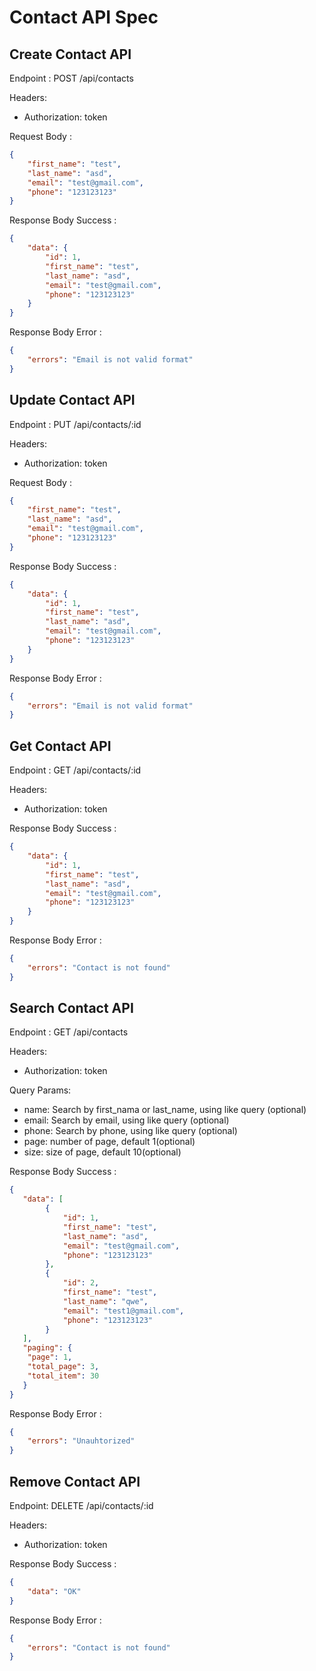 # Contact API Spec

## Create Contact API

Endpoint : POST /api/contacts

Headers:
- Authorization: token

Request Body :
```json
{
    "first_name": "test",
    "last_name": "asd",
    "email": "test@gmail.com",
    "phone": "123123123"
}
```

Response Body Success :
```json
{
    "data": {
        "id": 1,
        "first_name": "test",
        "last_name": "asd",
        "email": "test@gmail.com",
        "phone": "123123123"
    }
}
```

Response Body Error  :
```json
{
    "errors": "Email is not valid format"
}
```

## Update Contact API

Endpoint : PUT /api/contacts/:id

Headers:
- Authorization: token

Request Body :
```json
{
    "first_name": "test",
    "last_name": "asd",
    "email": "test@gmail.com",
    "phone": "123123123"
}
```

Response Body Success :
```json
{
    "data": {
        "id": 1,
        "first_name": "test",
        "last_name": "asd",
        "email": "test@gmail.com",
        "phone": "123123123"
    }   
}
```

Response Body Error  :
```json
{
    "errors": "Email is not valid format"
}
```

## Get Contact API

Endpoint : GET /api/contacts/:id

Headers:
- Authorization: token

Response Body Success :
```json
{
    "data": {
        "id": 1,
        "first_name": "test",
        "last_name": "asd",
        "email": "test@gmail.com",
        "phone": "123123123"
    }   
}
```

Response Body Error  :
```json
{
    "errors": "Contact is not found"   
}
```

## Search Contact API

Endpoint : GET /api/contacts

Headers:
- Authorization: token

Query Params:
- name: Search by first_nama or last_name, using like query (optional)
- email: Search by email, using like query (optional)
- phone: Search by phone, using like query (optional)
- page: number of page, default 1(optional)
- size: size of page, default 10(optional)


Response Body Success :
```json
{
   "data": [
        {
            "id": 1,
            "first_name": "test",
            "last_name": "asd",
            "email": "test@gmail.com",
            "phone": "123123123"
        },
        {
            "id": 2,
            "first_name": "test",
            "last_name": "qwe",
            "email": "test1@gmail.com",
            "phone": "123123123"
        }    
   ],
   "paging": {
    "page": 1,
    "total_page": 3,
    "total_item": 30
   }
}
```

Response Body Error  :
```json
{
    "errors": "Unauhtorized"
}
```

## Remove Contact API

Endpoint: DELETE /api/contacts/:id

Headers:
- Authorization: token

Response Body Success :
```json
{
    "data": "OK"
}
```

Response Body Error  :
```json
{
    "errors": "Contact is not found"   
}
```